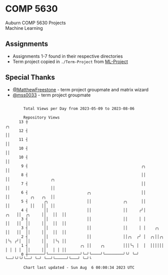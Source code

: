 # COMP 5630
Auburn COMP 5630 Projects  
Machine Learning

## Assignments
- Assignments 1-7 found in their respective directories
- Term project copied in `./Term-Project` from [ML-Project](https://github.com/wumphlett/ML-Project)

## Special Thanks
- [@MatthewFreestone](https://github.com/MatthewFreestone) - term project groupmate and matrix wizard
- [@mss0033](https://github.com/mss0033) - term project groupmate

```

        Total Views per Day from 2023-05-09 to 2023-08-06

        Repository Views
      13 ┼                                                                   ╭╮
      12 ┤                                                                   ││
      11 ┤                                                                   ││
      10 ┤                                                                   ││
      10 ┤                                                                   ││
       9 ┤                                                  ╭╮               ││
       8 ┤                                                  ││               ││                  ╭╮
       7 ┤                                                  ││               ││                  ││
       6 ┤                          ╭╮                      ││               ││         ╭╮   ╭╮  ││
       5 ┤       ╭╮                 ││              ╭╮      ││               ││         ││   ││  ││
       4 ┤       ││                 ││              ││     ╭╯│          ╭╮   ││  ╭╮     ││   ││  ││
       3 ┤       ││                 ││              ││     │ │          ││   ││  ││     ││   ││  ││
       3 ┤       ││                 ││              ││     │ │    ╭╮    ││   ││  ││     ││   ││  ││
       2 ┤       ││                 ││              ││╭╮  ╭╯ │  ╭╮││╭╮  │╰╮ ╭╯│  ││     ││   │╰╮ ││
       1 ┤       ││              ╭╮ ││    ╭╮        │││╰╮ │  │  ││││││  │ │ │ │  ││     ││   │ │ ││
       0 ┼───────╯╰──────────────╯╰─╯╰────╯╰────────╯╰╯ ╰─╯  ╰──╯╰╯╰╯╰──╯ ╰─╯ ╰──╯╰─────╯╰───╯ ╰─╯╰

        Chart last updated - Sun Aug  6 00:00:34 2023 UTC
        
```
